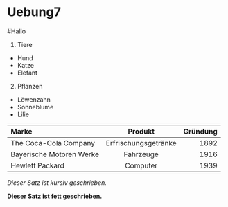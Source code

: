 Uebung7
=======
#Hallo
1. Tiere
 * Hund
 * Katze
 * Elefant
2. Pflanzen
 * Löwenzahn
 * Sonneblume
 * Lilie

|Marke | Produkt | Gründung | 
| :---- | :----: | ----: | 
| The Coca-Cola Company | Erfrischungsgetränke | 1892 | 
| Bayerische Motoren Werke | Fahrzeuge | 1916 | 
| Hewlett Packard | Computer | 1939 | 

*Dieser Satz ist kursiv geschrieben.* 

**Dieser Satz ist fett geschrieben.**
